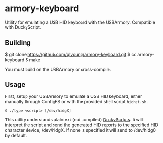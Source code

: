 armory-keyboard
===============

Utility for emulating a USB HID keyboard with the USBArmory.
Compatible with DuckyScript.

Building
--------
$ git clone https://github.com/qlyoung/armory-keyboard.git
$ cd armory-keyboard
$ make

You must build on the USBArmory or cross-compile.

Usage
-----
First, setup your USBArmory to emulate a USB HID keyboard, either manually through
ConfigFS or with the provided shell script ```hidnet.sh```.
```
$ ./type <script> [/dev/hidgX]
```

This utility understands plaintext (not compiled) [DuckyScripts](https://github.com/hak5darren/USB-Rubber-Ducky/wiki/Duckyscript).
It will interpret the script and send the generated HID reports to the specified
HID character device, /dev/hidgX. If none is specified it will send to /dev/hidg0
by default.
